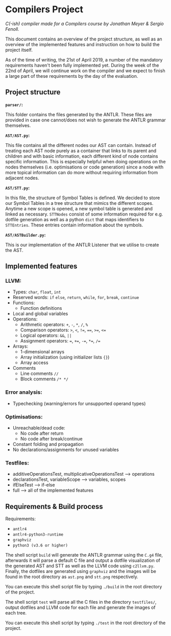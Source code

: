 # Compilers Project
_C(-ish) compiler made for a Compilers course by Jonathan Meyer & Sergio Fenoll._

This document contains an overview of the project structure, as well as an overview of the implemented features and instruction on how to build the project itself.

As of the time of writing, the 21st of April 2019, a number of the mandatory requirements haven't been fully implemented yet. During the week of the 22nd of April, we will continue work on the compiler and we expect to finish a large part of these requirements by the day of the evaluation.

## Project structure
**`parser/`:**

This folder contains the files generated by the ANTLR. These files are provided in case one cannot/does not wish to generate the ANTLR grammar themselves.

**`AST/AST.py`:**

This file contains all the different nodes our AST can contain. Instead of treating each AST node purely as a container that links to its parent and children and with basic information, each different kind of node contains specific information. This is especially helpful when doing operations on the nodes themselves (i.e. optimisations or code generation) since a node with more topical information can do more without requiring information from adjacent nodes.

**`AST/STT.py`:**

In this file, the structure of Symbol Tables is defined. We decided to store our Symbol Tables in a tree structure that mimics the different scopes. Anytime a new scope is opened, a new symbol table is generated and linked as necessary. `STTNodes` consist of some information required for e.g. dotfile generation as well as a python `dict` that maps identifiers to `STTEntries`. These entries contain information about the symbols.

**`AST/ASTBuilder.py`:**

This is our implementation of the ANTLR Listener that we utilise to create the AST.

## Implemented features

### LLVM:
- Types: `char`, `float`, `int`
- Reserved words: `if` `else`, `return`, `while`, `for`, `break`, `continue`
- Functions:
  - Function definitions
- Local and global variables
- Operations:
  - Arithmetic operators: `+`, `-`, `*`, `/`, `%`
  - Comparison operators: `>`, `<`, `!=`, `==`, `>=`, `<=`
  - Logical operators: `&&`, `||`
  - Assignment operators: `=`, `+=`, `-=`, `*=`, `/=`
- Arrays:
  - 1-dimensional arrays
  - Array initialization (using initializer lists `{}`)
  - Array access
- Comments
  - Line comments `//`
  - Block comments `/* */`
    
### Error analysis:
- Typechecking (warning/errors for unsupported operand types)

### Optimisations:
- Unreachable/dead code:
  - No code after return
  - No code after break/continue
- Constant folding and propagation
- No declarations/assignments for unused variables

### Testfiles:

- additiveOperationsTest, multiplicativeOperationsTest --> operations
- declarationsTest, variableScope --> variables, scopes
- ifElseTest --> if-else
- full --> all of the implemented features

## Requirements & Build process

Requirements:
- `antlr4`
- `antlr4-python3-runtime`
- `graphviz`
- `python3 (v3.6 or higher)`

The shell script `build` will generate the ANTLR grammar using the `C.g4` file, afterwards it will parse a default C file and output a dotfile visualization of the generated AST and STT as well as the LLVM code using `c2llvm.py`. Finally, the dotfiles are generated using `graphviz` and the images will be found in the root directory as `ast.png` and `stt.png` respectively.

You can execute this shell script file by typing `./build` in the root directory of the project.

The shell script `test` will parse all the C files in the directory `testfiles/`, output dotfiles and LLVM code for each file and generate the images of each tree.

You can execute this shell script by typing `./test` in the root directory of the project.
